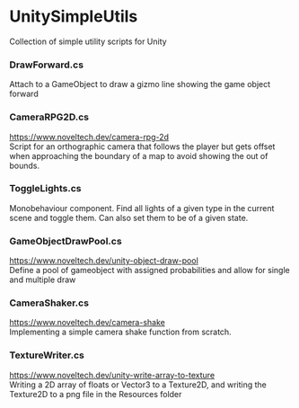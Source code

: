 # UnitySimpleUtils
Collection of simple utility scripts for Unity


### DrawForward.cs  
Attach to a GameObject to draw a gizmo line showing the game object forward 


### CameraRPG2D.cs   
https://www.noveltech.dev/camera-rpg-2d   
Script for an orthographic camera that follows the player but gets offset when approaching the boundary of a map to avoid showing the out of bounds.  


### ToggleLights.cs  
Monobehaviour component. Find all lights of a given type in the current scene and toggle them. Can also set them to be of a given state.     


### GameObjectDrawPool.cs  
https://www.noveltech.dev/unity-object-draw-pool  
Define a pool of gameobject with assigned probabilities and allow for single and multiple draw    


### CameraShaker.cs  
https://www.noveltech.dev/camera-shake  
Implementing a simple camera shake function from scratch.


### TextureWriter.cs   
https://www.noveltech.dev/unity-write-array-to-texture   
Writing a 2D array of floats or Vector3 to a Texture2D, and writing the Texture2D to a png file in the Resources folder    



